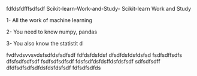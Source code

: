 fdfdsfdfffsdfsdf  Scikit-learn-Work-and-Study-
Scikit-learn Work and Study 

1- All the work of machine learning

2- You need to know numpy, pandas
        
3- You also know the statistit                                             d             
                    
                   
 fvdfvdsvvsvdsfsdfdsfsdfsdf
fdfdsfdsfdsf
dfsdfdsfdsfdsfsd
fsdfsdffsdfs
dfsfsdfsdfsdf
fsdfsdfsdfsdf
fdsfsdfdsfdsffdsfdsfsdf
sdfsdfsdff
dfdfsdfsdfsdfdsfdsfdsfsdf
fdfsdfsdfds               

